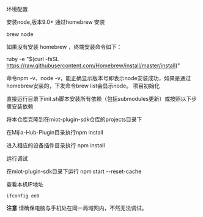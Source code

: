 环境配置

安装node,版本9.0+
通过homebrew 安装

brew node

如果没有安装  homebrew ，终端安装命令如下：

ruby -e "$(curl -fsSL https://raw.githubusercontent.com/Homebrew/install/master/install)" 

命令npm -v、node -v，能正确显示版本号即表示node安装成功，如果是通过homebrew安装的，下发命令brew list会显示node。
项目初始化

直接运行目录下init.sh脚本安装所有依赖（包括submodules更新）或按照以下步骤安装依赖

将本仓库克隆到在miot-plugin-sdk仓库的projects目录下

在Mijia-Hub-Plugin目录执行npm install

进入相应的设备插件目录执行 npm install

运行调试

在miot-plugin-sdk目录下运行 npm start --reset-cache

查看本机IP地址

    ifconfig en0
    
**注意** 请确保电脑与手机处在同一局域网内，不然无法调试。
